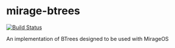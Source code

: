 # mirage-btrees

[![Build Status](https://travis-ci.org/ruhatch/mirage-btrees.svg?branch=master)](https://travis-ci.org/ruhatch/mirage-btrees)

An implementation of BTrees designed to be used with MirageOS
